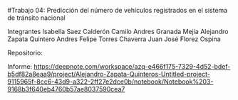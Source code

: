 #Trabajo 04: Predicción del número de vehículos registrados en el sistema de tránsito nacional

Integrantes
Isabella Saez Calderón
Camilo Andres Granada Mejia
Alejandro Zapata Quintero
Andres Felipe Torres Chaverra
Juan José Florez Ospina

Repositorio:

Informe:
https://deepnote.com/workspace/azq-e466f175-7329-4d52-bdef-b5df82a8eaa9/project/Alejandro-Zapata-Quinteros-Untitled-project-9115965f-8cc6-43d9-a322-2ff27e2dce0b/notebook/Notebook%203-9168b3f640eb4760b57ae8037590cea7

